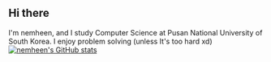 ## Hi there
I'm nemheen, and I study Computer Science at Pusan National University of South Korea. I enjoy problem solving (unless It's too hard xd)
[![nemheen's GitHub stats](https://github-readme-stats.vercel.app/api?username=nemheen)](https://github.com/anuraghazra/github-readme-stats)
